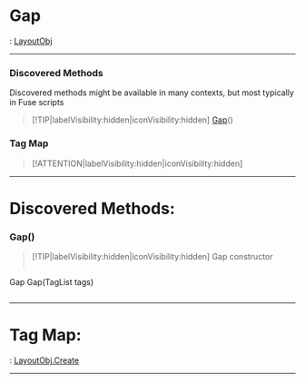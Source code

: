 # Gap
 : [LayoutObj](LayoutObj.md)
___
### Discovered Methods  
Discovered methods might be available in many contexts, but most typically in Fuse scripts  
> [!TIP|labelVisibility:hidden|iconVisibility:hidden]
> [Gap](#Gap)()
>
### Tag Map
> [!ATTENTION|labelVisibility:hidden|iconVisibility:hidden]
___

# Discovered Methods: <!-- {docsify-ignore} -->

### Gap()
> [!TIP|labelVisibility:hidden|iconVisibility:hidden]
> Gap constructor
>
> ```php
Gap Gap(TagList tags)
> ```
>
___


# Tag Map: <!-- {docsify-ignore} -->

 : [LayoutObj.Create](LayoutObj.md#Create)
___

